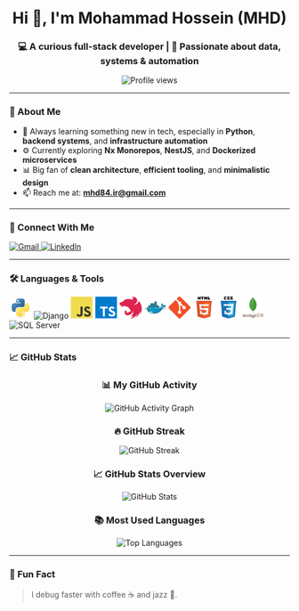 <h1 align="center">Hi 👋, I'm Mohammad Hossein (MHD)</h1>
<h3 align="center">💻 A curious full-stack developer | 🧠 Passionate about data, systems & automation</h3>

<p align="center">
  <img src="https://komarev.com/ghpvc/?username=mhd84ir&label=Profile%20views&color=0e75b6&style=flat" alt="Profile views" />
</p>

---

### 🚀 About Me
- 🧠 Always learning something new in tech, especially in **Python**, **backend systems**, and **infrastructure automation**
- ⚙️ Currently exploring **Nx Monorepos**, **NestJS**, and **Dockerized microservices**
- 📊 Big fan of **clean architecture**, **efficient tooling**, and **minimalistic design**
- 📫 Reach me at: **mhd84.ir@gmail.com**

---

### 🔗 Connect With Me
<p align="left">
  <a href="mailto:mhd84.ir@gmail.com" target="_blank">
    <img src="https://cdn1.iconfinder.com/data/icons/google-new-logos-1/32/gmail_new_logo-1024.png" alt="Gmail" width="40" height="40"/>
  </a>
  <a href="https://www.linkedin.com/in/mhd84ir" target="_blank">
    <img src="https://raw.githubusercontent.com/rahuldkjain/github-profile-readme-generator/master/src/images/icons/Social/linked-in-alt.svg" alt="LinkedIn" width="40" height="40"/>
  </a>
</p>

---

### 🛠️ Languages & Tools
<p>
  <img src="https://raw.githubusercontent.com/devicons/devicon/master/icons/python/python-original.svg" alt="Python" width="40" height="40"/>
  <img src="https://cdn.worldvectorlogo.com/logos/django.svg" alt="Django" width="40" height="40"/>
  <img src="https://raw.githubusercontent.com/devicons/devicon/master/icons/javascript/javascript-original.svg" alt="JavaScript" width="40" height="40"/>
  <img src="https://raw.githubusercontent.com/devicons/devicon/master/icons/typescript/typescript-original.svg" alt="TypeScript" width="40" height="40"/>
  <img src="https://raw.githubusercontent.com/devicons/devicon/master/icons/nestjs/nestjs-plain.svg" alt="NestJS" width="40" height="40"/>
  <img src="https://raw.githubusercontent.com/devicons/devicon/master/icons/docker/docker-original.svg" alt="Docker" width="40" height="40"/>
  <img src="https://raw.githubusercontent.com/devicons/devicon/master/icons/git/git-original.svg" alt="Git" width="40" height="40"/>
  <img src="https://raw.githubusercontent.com/devicons/devicon/master/icons/html5/html5-original-wordmark.svg" alt="HTML5" width="40" height="40"/>
  <img src="https://raw.githubusercontent.com/devicons/devicon/master/icons/css3/css3-original-wordmark.svg" alt="CSS3" width="40" height="40"/>
  <img src="https://raw.githubusercontent.com/devicons/devicon/master/icons/mongodb/mongodb-original-wordmark.svg" alt="MongoDB" width="40" height="40"/>
  <img src="https://www.svgrepo.com/show/303229/microsoft-sql-server-logo.svg" alt="SQL Server" width="40" height="40"/>
</p>

---

### 📈 GitHub Stats

<h3 align="center">📊 My GitHub Activity</h3>

<p align="center">
  <img src="https://github-readme-activity-graph.vercel.app/graph?username=mhd84ir&bg_color=ffffff&color=000000&line=00bfff&point=1f6feb&area=true&hide_border=true" alt="GitHub Activity Graph" />
</p>

<h3 align="center">🔥 GitHub Streak</h3>

<p align="center">
  <img src="https://streak-stats.demolab.com/?user=mhd84ir&theme=tokyonight&hide_border=true" alt="GitHub Streak" />
</p>

<h3 align="center">📈 GitHub Stats Overview</h3>

<p align="center">
  <img src="https://github-readme-stats.vercel.app/api?username=mhd84ir&show_icons=true&theme=tokyonight&locale=en&hide_border=true" alt="GitHub Stats" />
</p>

<h3 align="center">📚 Most Used Languages</h3>

<p align="center">
  <img src="https://github-readme-stats.vercel.app/api/top-langs/?username=mhd84ir&layout=compact&theme=tokyonight&hide_border=true" alt="Top Languages" />
</p>

---

### 🧭 Fun Fact
> I debug faster with coffee ☕ and jazz 🎷.
